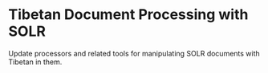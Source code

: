 # Tibetan Document Processing with SOLR 
Update processors and related tools for manipulating SOLR documents with Tibetan in them.
